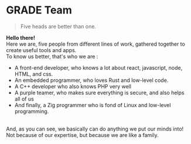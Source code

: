 # GRADE Team
> Five heads are better than one.

**Hello there!** <br>
Here we are, five people from different lines of work, gathered together to create useful tools and apps. <br>
To know us better, that's who we are :
- A front-end developer, who knows a lot about react, javascript, node, HTML, and css.
- An embedded programmer, who loves Rust and low-level code.
- A C++ developer who also knows PHP very well
- A purple teamer, who makes sure everything is secure, and also helps all of us
- And finally, a Zig programmer who is fond of Linux and low-level programming.
<br>
And, as you can see, we basically can do anything we put our minds into!<br>
Not because of our expertise, but because we are like a family.
